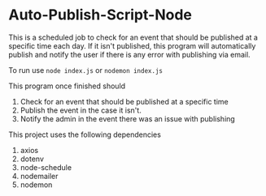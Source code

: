 # Auto-Publish-Script-Node
This is a scheduled job to check for an event that should be published at a specific
time each day. If it isn't published, this program will automatically publish and
notify the user if there is any error with publishing via email.

To run use 
`node index.js` or `nodemon index.js`

This program once finished should
1. Check for an event that should be published at a specific time
2. Publish the event in the case it isn't.
3. Notify the admin in the event there was an issue with publishing

This project uses the following dependencies
1. axios
2. dotenv
3. node-schedule
4. nodemailer
5. nodemon

